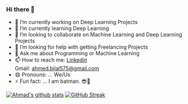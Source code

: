 ### Hi there 👋

- 🔭 I’m currently working on Deep Learning Projects
- 🌱 I’m currently learning Deep Learning
- 👯 I’m looking to collaborate on Machine Learning and Deep Learning Projects
- 🤔 I’m looking for help with getting Freelancing Projects
- 💬 Ask me about Programming or Machine Learning
- 📫 How to reach me:
[Linkedin](https://www.linkedin.com/in/ahmadshaikhk/)<br>
Gmail: ahmed.bilal575@gmail.com <br>
- 😄 Pronouns: ... We/Us
- ⚡ Fun fact: ... I am batman. 😎🦇 

[![Ahmad's github stats](https://github-readme-stats.vercel.app/api?username=Ahmad-shaikh575&theme=radical)](https://github.com/anuraghazra/github-readme-stats)
[![GitHub Streak](https://github-readme-streak-stats.herokuapp.com/?user=Ahmad-shaikh575&theme=dark)](https://git.io/streak-stats)

